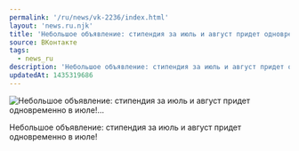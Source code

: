```yaml
---
permalink: '/ru/news/vk-2236/index.html'
layout: 'news.ru.njk'
title: 'Небольшое объявление: стипендия за июль и август придет одновременно в июле!'
source: ВКонтакте
tags:
  - news_ru
description: 'Небольшое объявление: стипендия за июль и август придет одновременно в июле!…'
updatedAt: 1435319686
---
```

![Небольшое объявление: стипендия за июль и август придет одновременно в июле!…](https://sun9-64.userapi.com/impf/c628127/v628127484/82c6/PAjrYwUPNxs.jpg?size=1278x720&quality=96&proxy=1&sign=a7197019f6331cc0ef76059736084f89&c_uniq_tag=hl2FE-SBViEBJQWVZ9nUxeEFg2P8769DyT9nUuOZ-u0&type=album)

Небольшое объявление: стипендия за июль и август придет одновременно в июле!

